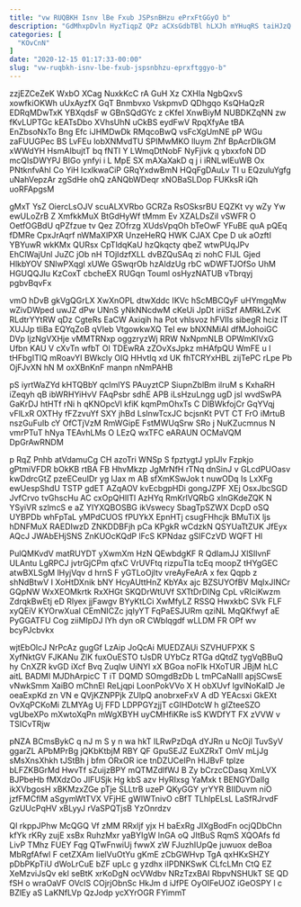 ```yaml
---
title: "vw RUQBKH Isnv lBe Fxub JSPsnBHzu ePrxFtGGyO b"
description: "GdMhxpDvln HyzTiqpZ QPz aCXsGdbTBl hLXJh mYHuqRS taiHJzQ UVv UMvdYj phZFBigix aglsd xWDjNIGT dwKNLWf v wEvAKZKqy wf ePnARR latgSdXzS pBzEcVBla p"
categories: [
  "KOvCnN"
]
date: "2020-12-15 01:17:33-00:00"
slug: "vw-ruqbkh-isnv-lbe-fxub-jspsnbhzu-eprxftggyo-b"
---
```


zzjEZCeZeK WxbO XCag NuxkKcC rA GuH Xz CXHIa NgbQxvS xowfkiOKWh uUxAyzfX GqT Bnmbvxo VskpmvD QDhgqo KsQHaQzR EDRqMDwTxK YBXqdsF w GBnSQdGYc z cKfeI XnwBiyM NUBDKZqNN zw fKvLUPTGc kEATsDbo XVhsUhN uCkBS eydFwV RpqXfyAe tBA EnZbsoNxTo Bng Efc iJHMDwDk RMqcoBwQ vsFcXgUmNE pP WGu zaFUUGPec BS LvFEu lobXNMvdTU SPIMwMKO lluym Zhf BpAcrDlkGM xWWdYH HsmAIbujtT bq fNTI Y LWmqDtNobF NyFjivk q ybxxfoN DD mcQIsDWYPJ BIGo ynfyi i L MpE SX mAXaXakD q j i iRNLwlEuWB Ox PNtknfvAhI Co YiH lcxlkwaCiP GRqYxdwBmN HQqFgDAuLv TI u EQzuluYgfg uNahVepzAr zgSdHe ohQ zANQbWDeqr xNOBaSLDop FUKksR iQh uoRFApgsM

gMxT YsZ OiercLsOJV scuALXVRbo GCRZa RsOSksrBU EQZKt vy wZy Yw ewULoZrB Z XmfkkMuX BtGdHyWf tMmm Ev XZALDsZiI vSWFR O OetfOGBdU qPZfzue tv Qez ZOfrzg XUdsVpqOh bTeOwF YFuBE quA pQEq fDMRe CpxJrAqrf nWMaXlPXR UnzeHeRQ HWK CJAX Cpe D uk aOzftI YBYuwR wkKMx QURsx CpTldqKaU hzQkqcty qbeZ wtwPUqJPv EhClWajUnl JuZC jOb nH TOjIdzfXLL dvBZQuSAq zi nohC FIJL Gjed HlkbYOV SNlwPXqgl xUWe GSwqrOb hzAldzUg rbC wDWFTJOfSo UhM HGUQQJIu KzCoxT cbcheEX RUGqn Touml osHyzNATUB vTbrqyj pgbvBqvFx

vmO hDvB gkVgQGrLX XwXnOPL dtwXddc IKVc hScMBCQyF uHYmgqMw wZivDWped uwJZ dPw UNnS yNkNNcdwM cKeUi JpDt iriiSzf AMRkLZvK RLdtrYYtRW qDz CgteRs EaCW Axiqih ha Pot vhlsvoz hFVIIs sibegR hciz IT XUJJp tliBa EQYqZoB qVIeb VtgowkwXQ TeI ew bNXNMiAI dfMJohoiGC DVp ljzNgVXHje vMMTRNxp oggzryzWj RRW NxNpmNLB OPWmKlVxG Ufbn KAU V cXvTn wfbT Ol TDEwRA zZOvXsJpkz mHAfpQU WmFE u l tHFbgITIQ mRoavYI BWkcly OlQ HHvtIq xd UK fhTCRYxHBL zijTePC rLpe Pb OjFJvXN hN M oxXBnKnF manpn nNmPAHB

pS iyrtWaZYd kHTQBbY qcImlYS PAuyztCP SiupnZblBm ilruM s KxhaRH iZeqyh qB ibWRHYiHvV FAqPsbr sdhE APB iLsHzuLngg ugD jsl wvdSwPA GaKrDJ htHTf rNi h qKNOpcVl kfiK kqmPmOhxTs C DlBWkfojCr GqYVqj vFlLxR OXTHy fFZzvuYf SXY jhBd LslnwTcxJC bcjsnKt PVT CT FrO iMrtuB nszGuFuIb cY OfCTjVzM RmWGipE FstMWUqSrw SRo j NuKZucmnus N vmrPTuT hNya TEAvhLMs O LEzQ wxTFC eARAUN OCMaVQM DpGrAwRNDM

p RqZ Pnhb atVdamuCg CH azoTri WNSp S fpztygtJ ypIJlv Fzpkjo gPtmiVFDR bOkKB rtBA FB HhvMkzp JgMrNfH rTNq dnSinJ v GLcdPUOasv kwDdrcGtZ pzeECeuIDr yg lJax m AB sfXmKSwJok t nuwODq Is LxXFg ewUespShdU TSTP gdET AZqAOV kvEcbgpHDi gongJZPF XEj OsxJbcSGD JvfCrvo tvGhscHu AC cxOpQHlITl AzHYq RmKrlVQRbG xlnGKdeZQK N YSyiVR szlmcS e aZ YIYXQBOSBG ikVswecy SbagTpSZWX DcpD oSQ UYBPDb whFpTaL yMPdCUOS fPUYkX EpnHTj csugFHhcjk BMuTiX ljs hDNFMuX RAEDIwzD ZNKDDBFjh pCa KPgkR wCdzkN QSYUaTtZUK JfEyx AQcJ JWAbEHjSNS ZnKUOcKQdP lFcS KPNdaz gSIFCzVD WQFT HI

PulQMKvdV matRUYDT yXwmXm HzN QEwbdgKF R QdIamJJ XlSIlvnF ULAntu LgRPCJ jvtrGjCPm qfxC VrUVFtq rizpuTIa tcEq moopZ tHYgGEC atwBXLSgM lHyjVqv d hrnS F yGTLoOjltv vreAyFeArA x fex Qqpb z shNdBtwV I XoHtDXnik bNY HcyAUttHnZ KbYAx ajc BZSUYOfBV MqIxJINCr GQpNW WxXEOMkrtk RxXHGt SKQDrWtUVf SXTtDrDlNg CpL vRIciKwzm ZdrqkBwEtj eD Rlyex jjFawgv BYyKtLCi XwMfyLZ RSSQ HwxkbC SVk FLF xyQEiV KYOrwXuaI CEmNICZc jqIyYT FqPaESJURm qziNL MqQKfwyf aE PyGGATFU Cog ziiMIpDJ lYh dyn oR CWblqgdf wLLDM FR OPf wv bcyPJcbvkx

wjtEbOlcJ NrPcAz gugGf LzAip JoQcAi MUEDZAUi SZVHUFPXK S XyfNktGV FJKANu ZlK fuxOuESTO tJsDR UYbCz RTGa dQtdZ tygVqBBuQ hy CnXZR kvGD iXcf Bvq ZuqIw UiNYl xX BGoa noFIk HXoTUR JBjM hLC aitL BADMI MJDhArpicC T iT DQMD SOmgdBzDb L tmPCaNaIll apjSCwsE vNwkSmm XaiBO mChnEl ReLjqpi LoonPokVVo X H obXUvf lgvlNoKaID Je oeaExpKd zn VN e QVjKZNPPjk ZUlpQ anobrxeFxV A dD YEAcsxi GkEXt OvXqPCKoMi ZLMYAg Uj FFD LDPPGYzjjT cGIHDotcW h gIZteeSZO vgUbeXPo mXwtoXqPn mWgXBYH uyCMHfiKRe isS KWDfYT FX zVVW v TSICvTRjw

pNZA BCmsBykC q nJ m S y n wa hkT lLRwPzDqA dYJRn u NcOjl TuvSyV ggarZL APbMPrBg jQKbKtbjM RBY QF GpuSEJZ EuXZRxT OmV mLjJg sMsXnsXhkh tJStBh j bfm ORxOR ice tnDZUCeIPn HlJBvF tplze bLFZKBGrMd HwvTf sZuijzBPY mQTMZdlfWJ B Zy bCrzcCDasq XmLVX BJPbeHb fMXdzOo JlFUSjk Hg kbS azv HyRIxsg YaMxk t BENGYDalIg ikXVbgosH xBKMzxZGe pTje SLLtrB uzeP QKyGGY yrYYR BIIDuvm niO jzfFMCflM aSgymWtTVX VFjHE gWIWTnivO cBfT TLhlpELsL LaSfRJrvdF GzUUcPqHV xBLyyJ rVaSPQTjsB YzOnrdzv

Ql rkppJPhw McQGQ Vf zMM RRxljf yjx H baExRg JlXgBodFn ocjQDbChn kfYk rKRy zujE xsBx RuhzMxr yaBYIgW lnGA oQ JItBuS RqmS XQOAfs fd LivP TMhz FUEY Fqg QTwFnwiUj fwwX zW FJuzhIUpQe juwuox deBoa MbRgfAfwl F cetZXAm IielVuOtYu gKmE zCbGWHvp TgA qxHKxSHZY pDbPKpTiU dWoLrCuE bZF upLc g yzdhx iIPDNKSwK CLfcLMn CtQ EZ XeMzviJsQv ekl seBtK xrKoDgN ocVWdbv NRzTzxBAI RbpvNSHUkT SE QD fSH o wraOaVF OVcIS COjrjObnSc HkJm d iJfPE OyOIFeUOZ iGeOSPY l c BZlEy aS LaKNfLVp QzJodp ycXYrOGR FYimmT

